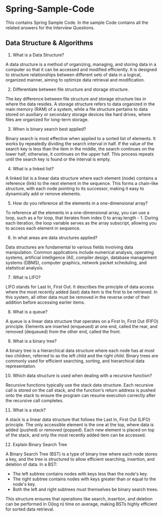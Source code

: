 # Spring-Sample-Code
This contains Spring Sample Code. In the sample Code contains all the related answers for the Interview Questions.


## Data Structure & Algorithms

1. What is a Data Structure?

A data structure is a method of organizing, managing, and storing data in a computer so that it can be accessed and modified efficiently. It is designed to structure relationships between different sets of data in a logical, organized manner, aiming to optimize data retrieval and modification.

2. Differentiate between file structure and storage structure.

The key difference between file structure and storage structure lies in where the data resides. A storage structure refers to data organized in the main memory (RAM) of a system, while a file structure pertains to data stored on auxiliary or secondary storage devices like hard drives, where files are organized for long-term storage.

3. When is binary search best applied?

Binary search is most effective when applied to a sorted list of elements. It works by repeatedly dividing the search interval in half. If the value of the search key is less than the item in the middle, the search continues on the lower half; otherwise, it continues on the upper half. This process repeats until the search key is found or the interval is empty.

4. What is a linked list?

A linked list is a linear data structure where each element (node) contains a reference (link) to the next element in the sequence. This forms a chain-like structure, with each node pointing to its successor, making it easy to dynamically add or remove elements.

5. How do you reference all the elements in a one-dimensional array?

To reference all the elements in a one-dimensional array, you can use a loop, such as a for loop, that iterates from index 0 to array.length - 1. During each iteration, the loop variable serves as the array subscript, allowing you to access each element in sequence.

6. In what areas are data structures applied?

Data structures are fundamental to various fields involving data manipulation. Common applications include numerical analysis, operating systems, artificial intelligence (AI), compiler design, database management systems (DBMS), computer graphics, network packet scheduling, and statistical analysis.

7. What is LIFO?

LIFO stands for Last In, First Out. It describes the principle of data access where the most recently added (last) data item is the first to be retrieved. In this system, all other data must be removed in the reverse order of their addition before accessing earlier items.

8. What is a queue?

A queue is a linear data structure that operates on a First In, First Out (FIFO) principle. Elements are inserted (enqueued) at one end, called the rear, and removed (dequeued) from the other end, called the front.

9. What is a binary tree?

A binary tree is a hierarchical data structure where each node has at most two children, referred to as the left child and the right child. Binary trees are commonly used for efficient searching, sorting, and hierarchical data representation.

10. Which data structure is used when dealing with a recursive function?

Recursive functions typically use the stack data structure. Each recursive call is stored on the call stack, and the function's return address is pushed onto the stack to ensure the program can resume execution correctly after the recursive call completes.

11. What is a stack?

A stack is a linear data structure that follows the Last In, First Out (LIFO) principle. The only accessible element is the one at the top, where data is added (pushed) or removed (popped). Each new element is placed on top of the stack, and only the most recently added item can be accessed.

12. Explain Binary Search Tree

A Binary Search Tree (BST) is a type of binary tree where each node stores a key, and the tree is structured to allow efficient searching, insertion, and deletion of data. In a BST:

- The left subtree contains nodes with keys less than the node's key.
- The right subtree contains nodes with keys greater than or equal to the node's key.
- Both the left and right subtrees must themselves be binary search trees.

This structure ensures that operations like search, insertion, and deletion can be performed in O(log n) time on average, making BSTs highly efficient for sorted data retrieval.
